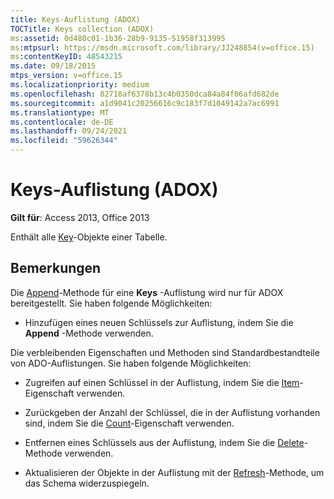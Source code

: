 ```yaml
---
title: Keys-Auflistung (ADOX)
TOCTitle: Keys collection (ADOX)
ms:assetid: 0d480c01-1b36-28b9-9135-51958f313995
ms:mtpsurl: https://msdn.microsoft.com/library/JJ248854(v=office.15)
ms:contentKeyID: 48543215
ms.date: 09/18/2015
mtps_version: v=office.15
ms.localizationpriority: medium
ms.openlocfilehash: 82718af6378b13c4b0350dca84a84f06afd682de
ms.sourcegitcommit: a1d9041c20256616c9c183f7d1049142a7ac6991
ms.translationtype: MT
ms.contentlocale: de-DE
ms.lasthandoff: 09/24/2021
ms.locfileid: "59626344"
---
```

# <a name="keys-collection-adox"></a>Keys-Auflistung (ADOX)


**Gilt für**: Access 2013, Office 2013

Enthält alle [Key](key-object-adox.md)-Objekte einer Tabelle.

## <a name="remarks"></a>Bemerkungen

Die [Append](append-method-adox-keys.md)-Methode für eine **Keys** -Auflistung wird nur für ADOX bereitgestellt. Sie haben folgende Möglichkeiten:

  - Hinzufügen eines neuen Schlüssels zur Auflistung, indem Sie die **Append** -Methode verwenden.

Die verbleibenden Eigenschaften und Methoden sind Standardbestandteile von ADO-Auflistungen. Sie haben folgende Möglichkeiten:

  - Zugreifen auf einen Schlüssel in der Auflistung, indem Sie die [Item](item-property-ado.md)-Eigenschaft verwenden.

  - Zurückgeben der Anzahl der Schlüssel, die in der Auflistung vorhanden sind, indem Sie die [Count](count-property-ado.md)-Eigenschaft verwenden.

  - Entfernen eines Schlüssels aus der Auflistung, indem Sie die [Delete](delete-method-adox-collections.md)-Methode verwenden.

  - Aktualisieren der Objekte in der Auflistung mit der [Refresh](refresh-method-ado.md)-Methode, um das Schema widerzuspiegeln.

